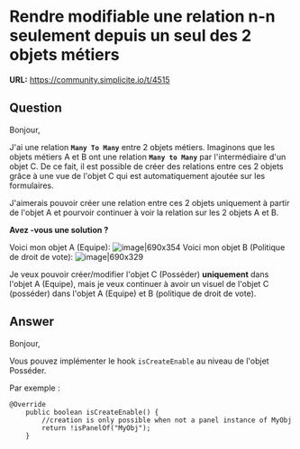 # Rendre modifiable une relation n-n seulement depuis un seul des 2 objets métiers

**URL:** https://community.simplicite.io/t/4515

## Question
Bonjour,

J'ai une relation **`Many To Many`** entre 2 objets métiers.
Imaginons que les objets métiers A et B ont une relation **`Many to Many`** par l'intermédiaire d'un objet C.
De ce fait, il est possible de créer des relations entre ces 2 objets grâce à une vue de l'objet C qui est automatiquement ajoutée sur les formulaires.

J'aimerais pouvoir créer une relation entre ces 2 objets uniquement à partir de l'objet A et pourvoir continuer à voir la relation sur les 2 objets A et B.

**Avez -vous une solution ?**

Voici mon objet A (Equipe):
![image|690x354](upload://oldqGHSQKfIOkPidqYFLBHvRuJ0.png)
Voici mon objet B (Politique de droit de vote):
![image|690x329](upload://v9tbjc5t7bGPquMHbmxbVpGKZUe.png)

Je veux pouvoir créer/modifier l'objet C (Posséder) **uniquement** dans l'objet A (Equipe), mais je veux continuer à avoir un visuel de l'objet C (posséder) dans l'objet A (Equipe) et B (politique de droit de vote).

## Answer
Bonjour, 

Vous pouvez implémenter le hook `isCreateEnable` au niveau de l'objet Posséder.

Par exemple :
```
@Override
	public boolean isCreateEnable() {
		//creation is only possible when not a panel instance of MyObj
		return !isPanelOf("MyObj");
	}

```
